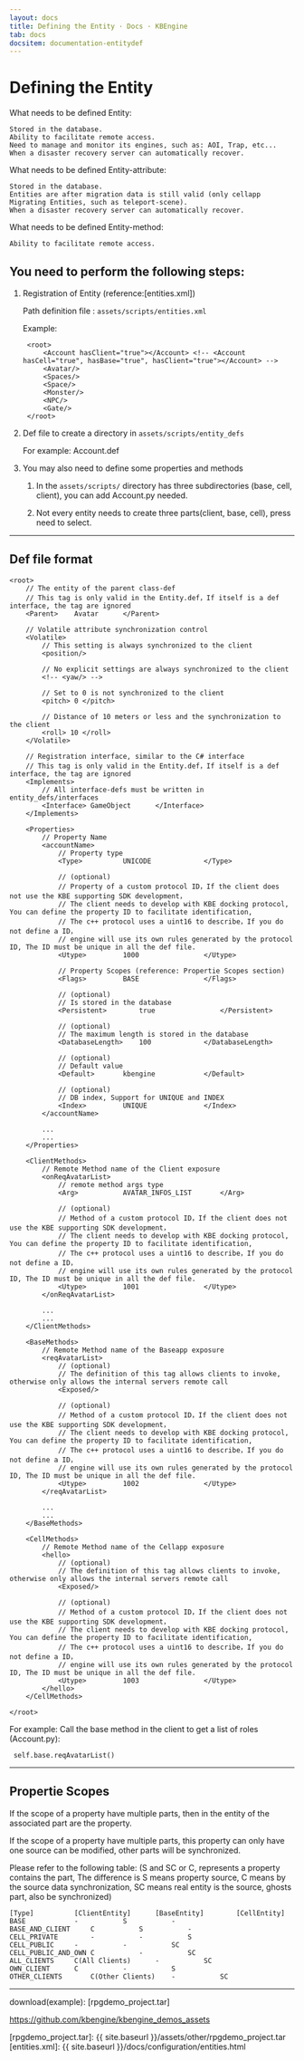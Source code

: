 ```yaml
---
layout: docs
title: Defining the Entity · Docs · KBEngine
tab: docs
docsitem: documentation-entitydef
---
```


Defining the Entity
====================

What needs to be defined Entity:

	Stored in the database.
	Ability to facilitate remote access.
	Need to manage and monitor its engines, such as: AOI, Trap, etc...
	When a disaster recovery server can automatically recover.


What needs to be defined Entity-attribute:

	Stored in the database.
	Entities are after migration data is still valid (only cellapp Migrating Entities, such as teleport-scene).
	When a disaster recovery server can automatically recover.

What needs to be defined Entity-method:

	Ability to facilitate remote access.


You need to perform the following steps:
-----------------------------------------

1. Registration of Entity (reference:[entities.xml])

	Path definition file : `assets/scripts/entities.xml`

	Example:

		<root>
			<Account hasClient="true"></Account> <!-- <Account hasCell="true", hasBase="true", hasClient="true"></Account> -->
			<Avatar/>
			<Spaces/>
			<Space/>
			<Monster/>
			<NPC/>
			<Gate/>
		</root>


2. Def file to create a directory in `assets/scripts/entity_defs`

	For example: Account.def


3. You may also need to define some properties and methods

	1. In the `assets/scripts/` directory has three subdirectories (base, cell, client), you can add Account.py needed.

	2. Not every entity needs to create three parts(client, base, cell), press need to select.


-----------------------------------------


Def file format
-----------------------------------------

	<root>
		// The entity of the parent class-def
		// This tag is only valid in the Entity.def，If itself is a def interface, the tag are ignored
		<Parent>	Avatar		</Parent>

		// Volatile attribute synchronization control
		<Volatile>
			// This setting is always synchronized to the client
			<position/>

			// No explicit settings are always synchronized to the client
			<!-- <yaw/> -->

			// Set to 0 is not synchronized to the client
			<pitch> 0 </pitch>
			
			// Distance of 10 meters or less and the synchronization to the client
			<roll> 10 </roll>
		</Volatile>

		// Registration interface, similar to the C# interface
		// This tag is only valid in the Entity.def，If itself is a def interface, the tag are ignored
		<Implements>
			// All interface-defs must be written in entity_defs/interfaces
			<Interface>	GameObject		</Interface>
		</Implements>

		<Properties>
			// Property Name
			<accountName>
				// Property type
				<Type>			UNICODE				</Type>

				// (optional)
				// Property of a custom protocol ID，If the client does not use the KBE supporting SDK development，
				// The client needs to develop with KBE docking protocol, You can define the property ID to facilitate identification,
				// The c++ protocol uses a uint16 to describe，If you do not define a ID，
				// engine will use its own rules generated by the protocol ID, The ID must be unique in all the def file.
				<Utype>			1000				</Utype>

				// Property Scopes (reference: Propertie Scopes section)
				<Flags>			BASE				</Flags>

				// (optional)
				// Is stored in the database
				<Persistent>		true				</Persistent>

				// (optional)
				// The maximum length is stored in the database
				<DatabaseLength> 	100				</DatabaseLength>

				// (optional)
				// Default value 
				<Default>		kbengine			</Default>

				// (optional)
				// DB index, Support for UNIQUE and INDEX
				<Index>			UNIQUE				</Index>
			</accountName>
			
			...
			...
		</Properties>

		<ClientMethods>
			// Remote Method name of the Client exposure
			<onReqAvatarList>
				// remote method args type
				<Arg>			AVATAR_INFOS_LIST		</Arg>

				// (optional)
				// Method of a custom protocol ID，If the client does not use the KBE supporting SDK development，
				// The client needs to develop with KBE docking protocol, You can define the property ID to facilitate identification,
				// The c++ protocol uses a uint16 to describe，If you do not define a ID，
				// engine will use its own rules generated by the protocol ID, The ID must be unique in all the def file.
				<Utype>			1001				</Utype>
			</onReqAvatarList>

			...
			...
		</ClientMethods>

		<BaseMethods>
			// Remote Method name of the Baseapp exposure
			<reqAvatarList> 
				// (optional)
				// The definition of this tag allows clients to invoke, otherwise only allows the internal servers remote call
				<Exposed/>

				// (optional)
				// Method of a custom protocol ID，If the client does not use the KBE supporting SDK development，
				// The client needs to develop with KBE docking protocol, You can define the property ID to facilitate identification,
				// The c++ protocol uses a uint16 to describe，If you do not define a ID，
				// engine will use its own rules generated by the protocol ID, The ID must be unique in all the def file.
				<Utype>			1002				</Utype>
			</reqAvatarList>
			
			...
			...
		</BaseMethods>

		<CellMethods>
			// Remote Method name of the Cellapp exposure
			<hello>
				// (optional)
				// The definition of this tag allows clients to invoke, otherwise only allows the internal servers remote call
				<Exposed/>

				// (optional)
				// Method of a custom protocol ID，If the client does not use the KBE supporting SDK development，
				// The client needs to develop with KBE docking protocol, You can define the property ID to facilitate identification,
				// The c++ protocol uses a uint16 to describe，If you do not define a ID，
				// engine will use its own rules generated by the protocol ID, The ID must be unique in all the def file.
				<Utype>			1003				</Utype>
			</hello>
		</CellMethods>

	</root>

For example: Call the base method in the client to get a list of roles (Account.py):

	 self.base.reqAvatarList()


-----------------------------------------


Propertie Scopes
-----------------------------------------

If the scope of a property have multiple parts, then in the entity of the associated part are the property.

If the scope of a property have multiple parts, this property can only have one source can be modified, other parts will be synchronized.

Please refer to the following table: (S and SC or C, represents a property contains the part, The difference is S means property source, 
C means by the source data synchronization, SC means real entity is the source, ghosts part, also be synchronized)


	[Type]			[ClientEntity]		[BaseEntity]		[CellEntity]
	BASE			-			S			-
	BASE_AND_CLIENT		C			S			-
	CELL_PRIVATE		-			-			S
	CELL_PUBLIC		-			-			SC
	CELL_PUBLIC_AND_OWN	C			-			SC
	ALL_CLIENTS		C(All Clients)		-			SC
	OWN_CLIENT		C			-			S
	OTHER_CLIENTS		C(Other Clients)	-			SC



-----------------------------------------------

download(example): 
[rpgdemo_project.tar]

https://github.com/kbengine/kbengine_demos_assets


[rpgdemo_project.tar]: {{ site.baseurl }}/assets/other/rpgdemo_project.tar
[entities.xml]: {{ site.baseurl }}/docs/configuration/entities.html
